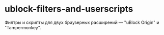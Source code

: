 # ublock-filters-and-userscripts
Филтры и скрипты для двух браузерных расширений — "uBlock Origin" и "Tampermonkey". 
